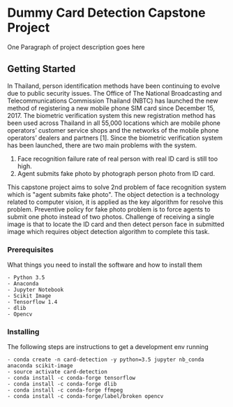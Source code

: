 # Dummy Card Detection Capstone Project

One Paragraph of project description goes here

## Getting Started

In Thailand, person identification methods have been continuing to evolve due to public security issues. The Office of The National Broadcasting and Telecommunications Commission Thailand (NBTC) has launched the new method of registering a new mobile phone SIM card since December 15, 2017. The biometric verification system this new registration method has been used across Thailand in all 55,000 locations which are mobile phone operators’ customer service shops and the networks of the mobile phone operators’ dealers and partners [1].
Since the biometric verification system has been launched, there are two main problems with the system.
1.	Face recognition failure rate of real person with real ID card is still too high.
2.	Agent submits fake photo by photograph person photo from ID card.

This capstone project aims to solve 2nd problem of face recognition system which is "agent submits fake photo". The object detection is a technology related to computer vision, it is applied as the key algorithm for resolve this problem. Preventive policy for fake photo problem is to force agents to submit one photo instead of two photos. Challenge of receiving a single image is that to locate the ID card and then detect person face in submitted image which requires object detection algorithm to complete this task.


### Prerequisites

What things you need to install the software and how to install them

```
- Python 3.5
- Anaconda
- Jupyter Notebook
- Scikit Image
- Tensorflow 1.4
- dlib
- Opencv
```

### Installing

The following steps are instructions to get a development env running


```
- conda create -n card-detection -y python=3.5 jupyter nb_conda anaconda scikit-image 
- source activate card-detection
- conda install -c conda-forge tensorflow
- conda install -c conda-forge dlib 
- conda install -c conda-forge ffmpeg
- conda install -c conda-forge/label/broken opencv
```

